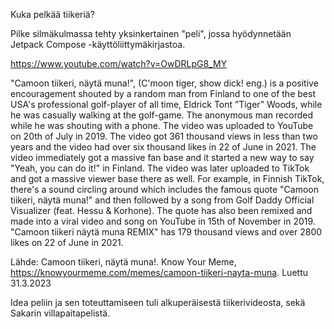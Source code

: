 Kuka pelkää tiikeriä?

Pilke silmäkulmassa tehty yksinkertainen "peli", jossa hyödynnetään Jetpack Compose -käyttöliittymäkirjastoa.

https://www.youtube.com/watch?v=OwDRLpG8_MY

"Camoon tiikeri, näytä muna!", (C'moon tiger, show dick! eng.) is a positive encouragement shouted by a random 
man from Finland to one of the best USA's professional golf-player of all time, Eldrick Tont ”Tiger” Woods, 
while he was casually walking at the golf-game. The anonymous man recorded while he was shouting with a phone. 
The video was uploaded to YouTube on 20th of July in 2019. The video got 361 thousand views in less than two 
years and the video had over six thousand likes in 22 of June in 2021. The video immediately got a massive 
fan base and it started a new way to say "Yeah, you can do it!" in Finland. The video was later uploaded to 
TikTok and got a massive viewer base there as well. For example, in Finnish TikTok, there's a sound circling 
around which includes the famous quote "Camoon tiikeri, näytä muna!" and then followed by a song from Golf 
Daddy Official Visualizer (feat. Hessu & Korhone). The quote has also been remixed and made into a viral video
and song on YouTube in 15th of November in 2019. "Camoon tiikeri näytä muna REMIX" has 179 thousand views and
over 2800 likes on 22 of June in 2021.

Lähde:
Camoon tiikeri, näytä muna!. Know Your Meme, https://knowyourmeme.com/memes/camoon-tiikeri-nayta-muna. Luettu 31.3.2023

Idea peliin ja sen toteuttamiseen tuli alkuperäisestä tiikerivideosta, sekä Sakarin villapaitapelistä.
